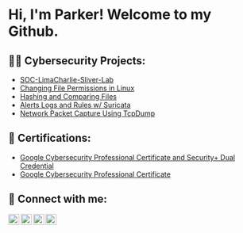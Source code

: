 <h1>Hi, I'm Parker! Welcome to my Github. <br/></h1>

<h2>👨‍💻 Cybersecurity Projects:</h2>

- [SOC-LimaCharlie-Sliver-Lab](https://github.com/pweeks8/SOC-LimaCharlie-Sliver-Lab)
- [Changing File Permissions in Linux](https://github.com/pweeks8/FilePermissionsLinuxLab/)
- [Hashing and Comparing Files](https://github.com/pweeks8/HashingFilesLab)
- [Alerts Logs and Rules w/ Suricata](https://github.com/pweeks8/Alerts-Logs-and-Rules-w-Suricata)
- [Network Packet Capture Using TcpDump](https://github.com/pweeks8/NetworkPacketCaptureUsingTCPDump)


<h2>📄 Certifications:</h2>

- [Google Cybersecurity Professional Certificate and Security+ Dual Credential](https://www.credly.com/users/parker-weeks)
- [Google Cybersecurity Professional Certificate](https://coursera.org/share/4bf4b2a04d40c611f24283bdaa169806)

<h2> 🤳 Connect with me:</h2>

[<img align="left" alt="JoshMadakor | YouTube" width="22px" src="https://cdn.jsdelivr.net/npm/simple-icons@v3/icons/youtube.svg" />][youtube]
[<img align="left" alt="JoshMadakor | Twitter" width="22px" src="https://cdn.jsdelivr.net/npm/simple-icons@v3/icons/twitter.svg" />][twitter]
[<img align="left" alt="JoshMadakor | LinkedIn" width="22px" src="https://cdn.jsdelivr.net/npm/simple-icons@v3/icons/linkedin.svg" />][linkedin]
[<img align="left" alt="JoshMadakor | Instagram" width="22px" src="https://cdn.jsdelivr.net/npm/simple-icons@v3/icons/instagram.svg" />][instagram]

[twitter]: https://twitter.com/joshmadakor
[youtube]: https://www.youtube.com/c/joshmadakor
[instagram]: https://www.instagram.com/joshmadakor/
[linkedin]: https://linkedin.com/in/joshmadakor
<!--
**joshmadakor1/joshmadakor1** is a ✨ _special_ ✨ repository because its `README.md` (this file) appears on your GitHub profile.

Here are some ideas to get you started:

- 🔭 I’m currently working on ...
- 🌱 I’m currently learning ...
- 👯 I’m looking to collaborate on ...
- 🤔 I’m looking for help with ...
- 💬 Ask me about ...
- 📫 How to reach me: ...
- 😄 Pronouns: ...
- ⚡ Fun fact: ...
-->

